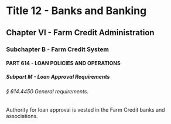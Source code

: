 
# Title 12 - Banks and Banking
## Chapter VI - Farm Credit Administration
### Subchapter B - Farm Credit System
#### PART 614 - LOAN POLICIES AND OPERATIONS
##### Subpart M - Loan Approval Requirements
###### § 614.4450 General requirements.

Authority for loan approval is vested in the Farm Credit banks and associations.
